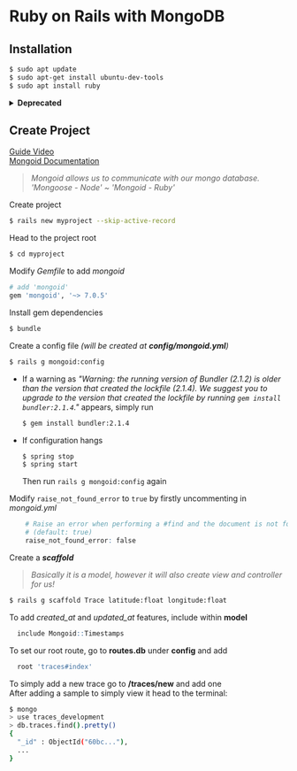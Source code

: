 # Ruby on Rails with MongoDB
## Installation
```bash
$ sudo apt update
$ sudo apt-get install ubuntu-dev-tools
$ sudo apt install ruby
```

<details>
<summary><b>Deprecated</b></summary>

## Installation *(Continuing)*
```bash
$ sudo apt install ruby-railties
$ sudo gem install rails
$ sudo apt install ruby-bundler
$ sudo apt install ruby-dev
```

## Create Project (MongoDB)
```bash
rails new myproject --api --skip-active-record
```
```r
development:
  clients:
    default:
      uri: 'mongodb://127.0.0.1:27017/task-manager-api'
      options:
        server_selection_timeout: 1
  options:
test:
  clients:
    default:
      database: tracer_test
      hosts:
        - localhost:27017
      options:
        read:
          mode: :primary
        max_pool_size: 1
```

## Install Gem Dependencies
Within the root of the project:
```bash
$ bundle install
```

</details>

## Create Project
[Guide Video](https://www.youtube.com/watch?v=_U8lgQ-oGpg&ab_channel=WEBteamUniversity)  
[Mongoid Documentation](https://docs.mongodb.com/mongoid/current/tutorials/getting-started-rails/)

> *Mongoid allows us to communicate with our mongo database. 'Mongoose - Node' ~ 'Mongoid - Ruby'*

Create project
```bash
$ rails new myproject --skip-active-record
```
Head to the project root
```bash
$ cd myproject
```
Modify *Gemfile* to add *mongoid*
```r
# add 'mongoid'
gem 'mongoid', '~> 7.0.5'
```
Install gem dependencies
```bash
$ bundle
```
Create a config file *(will be created at **config/mongoid.yml**)*
```bash
$ rails g mongoid:config
```
- If a warning as *"Warning: the running version of Bundler (2.1.2) is older than the version that created the lockfile (2.1.4). We suggest you to upgrade to the version that created the lockfile by running `gem install bundler:2.1.4`."* appears, simply run
  ```bash
  $ gem install bundler:2.1.4
  ```
- If configuration hangs
  ```bash
  $ spring stop
  $ spring start
  ```
  Then run `rails g mongoid:config` again

Modify `raise_not_found_error` to `true` by firstly uncommenting in *mongoid.yml*
```r
    # Raise an error when performing a #find and the document is not found.
    # (default: true)
    raise_not_found_error: false
```
Create a ***scaffold*** 
> *Basically it is a model, however it will also create *view* and *controller* for us!*
```bash
$ rails g scaffold Trace latitude:float longitude:float
```
To add *created_at* and *updated_at* features, include within **model**
```r
  include Mongoid::Timestamps
```
To set our root route, go to **routes.db** under **config** and add
```r
  root 'traces#index'
```
To simply add a new trace go to **/traces/new** and add one  
After adding a sample to simply view it head to the terminal:
```bash
$ mongo
> use traces_development
> db.traces.find().pretty()
{
  "_id" : ObjectId("60bc..."),
  ...
}
```